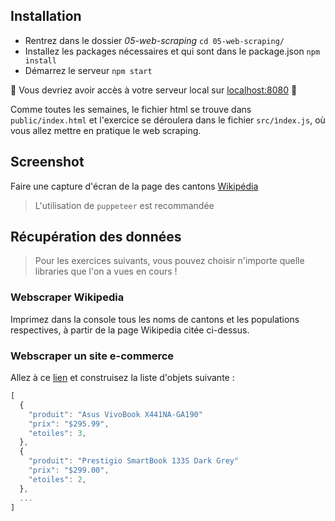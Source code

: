 
## Installation
* Rentrez dans le dossier *05-web-scraping* ``cd 05-web-scraping/``
* Installez les packages nécessaires et qui sont dans le package.json ```npm install```
* Démarrez le serveur ```npm start```

:rocket: Vous devriez avoir accès à votre serveur local sur [localhost:8080](http:localhost:8080) :rocket:

Comme toutes les semaines, le fichier html se trouve dans ```public/index.html``` et l'exercice se déroulera dans le fichier ```src/ìndex.js```, où vous allez mettre en pratique le web scraping.  

## Screenshot
Faire une capture d'écran de la page des cantons [Wikipédia](https://fr.wikipedia.org/wiki/Canton_(Suisse)#Donn%C3%A9es_cantonales)

>L'utilisation de `puppeteer` est recommandée


## Récupération des données
>Pour les exercices suivants, vous pouvez choisir n'importe quelle libraries que l'on a vues en cours ! 


### Webscraper Wikipedia
Imprimez dans la console tous les noms de cantons et les populations respectives, à partir de la page Wikipedia citée ci-dessus. 

### Webscraper un site e-commerce
Allez à ce [lien](https://www.webscraper.io/test-sites/e-commerce/allinone/computers/laptops) et construisez la liste d'objets suivante : 
```js
[
  {
    "produit": "Asus VivoBook X441NA-GA190"
    "prix": "$295.99",
    "etoiles": 3,
  },
  {
    "produit": "Prestigio SmartBook 133S Dark Grey"
    "prix": "$299.00",
    "etoiles": 2,
  },
  ...
]
```


